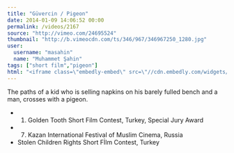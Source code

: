 ```yaml
---
title: "Güvercin / Pigeon"
date: 2014-01-09 14:06:52 00:00
permalink: /videos/2167
source: "http://vimeo.com/24695524"
thumbnail: "http://b.vimeocdn.com/ts/346/967/346967250_1280.jpg"
user:
  username: "masahin"
  name: "Muhammet Şahin"
tags: ["short film","pigeon"]
html: "<iframe class=\"embedly-embed\" src=\"//cdn.embedly.com/widgets/media.html?src=https%3A%2F%2Fplayer.vimeo.com%2Fvideo%2F24695524&src_secure=1&url=http%3A%2F%2Fvimeo.com%2F24695524&image=http%3A%2F%2Fb.vimeocdn.com%2Fts%2F346%2F967%2F346967250_1280.jpg&key=950020ba825211e1a0764040d3dc5c07&type=text%2Fhtml&schema=vimeo\" width=\"1280\" height=\"720\" scrolling=\"no\" frameborder=\"0\" allowfullscreen></iframe>"
---
```


The paths of a kid who is selling napkins on his barely fulled bench and a man, crosses with a pigeon.

-	1. Golden Tooth Short Film Contest, Turkey, Special Jury Award
-	7. Kazan International Festival of Muslim Cinema, Russia
-	Stolen Children Rights Short Fİlm Contest, Turkey